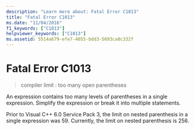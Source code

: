 ```yaml
---
description: "Learn more about: Fatal Error C1013"
title: "Fatal Error C1013"
ms.date: "11/04/2016"
f1_keywords: ["C1013"]
helpviewer_keywords: ["C1013"]
ms.assetid: 5514a679-efe7-4055-bdd3-5693ca0c332f
---
```

# Fatal Error C1013

> compiler limit : too many open parentheses

An expression contains too many levels of parentheses in a single expression. Simplify the expression or break it into multiple statements.

Prior to Visual C++ 6.0 Service Pack 3, the limit on nested parenthesis in a single expression was 59. Currently, the limit on nested parenthesis is 256.
